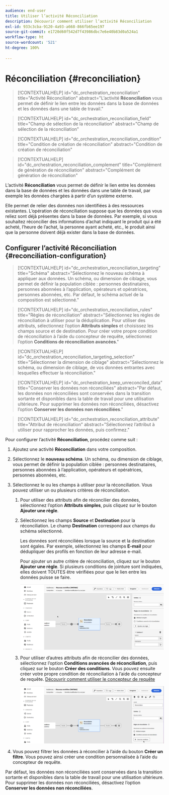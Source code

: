 ```yaml
---
audience: end-user
title: Utiliser l’activité Réconciliation
description: Découvrir comment utiliser l’activité Réconciliation
exl-id: 933c3cba-9120-4a93-a668-866fb65ee197
source-git-commit: e1720d60f542d7f43986dbc7e6e40b83d0a524a1
workflow-type: ht
source-wordcount: '521'
ht-degree: 100%

---
```


# Réconciliation {#reconciliation}

>[!CONTEXTUALHELP]
>id="dc_orchestration_reconciliation"
>title="Activité Réconciliation"
>abstract="L’activité **Réconciliation** vous permet de définir le lien entre les données dans la base de données et les données dans une table de travail."

>[!CONTEXTUALHELP]
>id="dc_orchestration_reconciliation_field"
>title="Champ de sélection de la réconciliation"
>abstract="Champ de sélection de la réconciliation"

>[!CONTEXTUALHELP]
>id="dc_orchestration_reconciliation_condition"
>title="Condition de création de réconciliation"
>abstract="Condition de création de réconciliation"

>[!CONTEXTUALHELP]
>id="dc_orchestration_reconciliation_complement"
>title="Complément de génération de réconciliation"
>abstract="Complément de génération de réconciliation"

L’activité **Réconciliation** vous permet de définir le lien entre les données dans la base de données et les données dans une table de travail, par exemple les données chargées à partir d’un système externe.

<!--For example, the **Reconciliation** activity can be placed after a **Load file** activity to import non-standard data into the database. In this case, the **Reconciliation** activity lets you define the link between the data in the Adobe Campaign database and the data in the work table.-->

Elle permet de relier des données non identifiées à des ressources existantes. L’opération de réconciliation suppose que les données qus vous reliez sont déjà présentes dans la base de données. Par exemple, si vous souhaitez réconcilier des informations d’achat indiquant le produit qui a été acheté, l’heure de l’achat, la personne ayant acheté, etc., le produit ainsi que la personne doivent déjà exister dans la base de données.

## Configurer l’activité Réconciliation {#reconciliation-configuration}

>[!CONTEXTUALHELP]
>id="dc_orchestration_reconciliation_targeting"
>title="Schéma"
>abstract="Sélectionnez le nouveau schéma à appliquer aux données. Un schéma, ou dimension de ciblage, vous permet de définir la population ciblée : personnes destinataires, personnes abonnées à l’application, opérateurs et opératrices, personnes abonnées, etc. Par défaut, le schéma actuel de la composition est sélectionné."

>[!CONTEXTUALHELP]
>id="dc_orchestration_reconciliation_rules"
>title="Règles de réconciliation"
>abstract="Sélectionnez les règles de réconciliation à utiliser pour la déduplication. Pour utiliser des attributs, sélectionnez l’option **Attributs simples** et choisissez les champs source et de destination. Pour créer votre propre condition de réconciliation à l’aide du concepteur de requête, sélectionnez l’option **Conditions de réconciliation avancées**."

>[!CONTEXTUALHELP]
>id="dc_orchestration_reconciliation_targeting_selection"
>title="Sélectionner la dimension de ciblage"
>abstract="Sélectionnez le schéma, ou dimension de ciblage, de vos données entrantes avec lesquelles effectuer la réconciliation."

>[!CONTEXTUALHELP]
>id="dc_orchestration_keep_unreconciled_data"
>title="Conserver les données non réconciliées"
>abstract="Par défaut, les données non réconciliées sont conservées dans la transition sortante et disponibles dans la table de travail pour une utilisation ultérieure. Pour supprimer les données non réconciliées, désactivez l’option **Conserver les données non réconciliées**."

>[!CONTEXTUALHELP]
>id="dc_orchestration_reconciliation_attribute"
>title="Attribut de réconciliation"
>abstract="Sélectionnez l’attribut à utiliser pour rapprocher les données, puis confirmez."

Pour configurer l’activité **Réconciliation**, procédez comme suit :

1. Ajoutez une activité **Réconciliation** dans votre composition.

1. Sélectionnez le **nouveau schéma**. Un schéma, ou dimension de ciblage, vous permet de définir la population ciblée : personnes destinataires, personnes abonnées à l’application, opérateurs et opératrices, personnes abonnées, etc.

1. Sélectionnez le ou les champs à utiliser pour la réconciliation. Vous pouvez utiliser un ou plusieurs critères de réconciliation.

   1. Pour utiliser des attributs afin de réconcilier des données, sélectionnez l’option **Attributs simples**, puis cliquez sur le bouton **Ajouter une règle**.
   1. Sélectionnez les champs **Source** et **Destination** pour la réconciliation. Le champ **Destination** correspond aux champs du schéma sélectionné.

      Les données sont réconciliées lorsque la source et la destination sont égales. Par exemple, sélectionnez les champs **E-mail** pour dédupliquer des profils en fonction de leur adresse e-mail.

      Pour ajouter un autre critère de réconciliation, cliquez sur le bouton **Ajouter une règle**. Si plusieurs conditions de jointure sont indiquées, elles doivent TOUTES être vérifiées pour que le lien entre les données puisse se faire.

      ![](../assets/reconciliation-rules.png)

   1. Pour utiliser d’autres attributs afin de réconcilier des données, sélectionnez l’option **Conditions avancées de réconciliation**, puis cliquez sur le bouton **Créer des conditions**. Vous pouvez ensuite créer votre propre condition de réconciliation à l’aide du concepteur de requête. [Découvrir comment utiliser le concepteur de requête](../../query/query-modeler-overview.md)

      ![](../assets/reconciliation-advanced.png)

1. Vous pouvez filtrer les données à réconcilier à l’aide du bouton **Créer un filtre**. Vous pouvez ainsi créer une condition personnalisée à l’aide du concepteur de requête.

Par défaut, les données non réconciliées sont conservées dans la transition sortante et disponibles dans la table de travail pour une utilisation ultérieure. Pour supprimer les données non réconciliées, désactivez l’option **Conserver les données non réconciliées**.

<!--
## Example {#reconciliation-example}

The following example demonstrates a workflow that creates an audience of profiles directly from an imported file containing new clients. It is made up of the following activities:

The workflow is designed as follows:

![](../assets/workflow-reconciliation-sample-1.0.png)

 
It is built with the following activities:

* A [Load file](load-file.md) activity uploads a file containing profiles data that were extracted from an external tool.

    For example:

    ```
    lastname;firstname;email;birthdate;
    JACKMAN;Megan;megan.jackman@testmail.com;07/08/1975;
    PHILLIPS;Edward;phillips@testmail.com;09/03/1986;
    WEAVER;Justin;justin_w@testmail.com;11/15/1990;
    MARTIN;Babe;babeth_martin@testmail.net;11/25/1964;
    REESE;Richard;rreese@testmail.com;02/08/1987;
    ```

* A **Reconciliation** activity which identifies the incoming data as profiles, by using the **email** and **Date of birth** fields as reconciliation criteria.

    ![](../assets/workflow-reconciliation-sample-1.1.png)

* A [Save audience](save-audience.md) activity to create a new audience based on these updates. You can also replace the **Save audience** activity by an **End** activity if no specific audience needs to be created or updated. Recipient profiles are updated in any case when you run the workflow.


## Compatibility {#reconciliation-compat}

The **Reconciliation** activity does not exist in the Client console. All **Enrichments** activities created in the Client console with the reconciliation options enabled are displayed as **Reconciliation** activities in Campaign Web user interface.
-->
